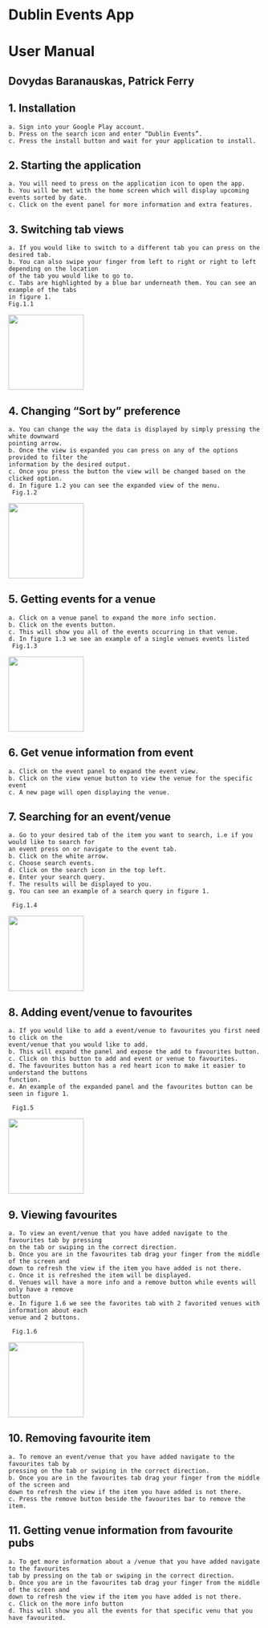 # Dublin Events App

# User Manual

## Dovydas Baranauskas, Patrick Ferry

## 1. Installation

```
a. Sign into your Google Play account.
b. Press on the search icon and enter “Dublin Events”.
c. Press the install button and wait for your application to install.
```
## 2. Starting the application

```
a. You will need to press on the application icon to open the app.
b. You will be met with the home screen which will display upcoming events sorted by date.
c. Click on the event panel for more information and extra features.
```
## 3. Switching tab views

```
a. If you would like to switch to a different tab you can press on the desired tab.
b. You can also swipe your finger from left to right or right to left depending on the location
of the tab you would like to go to.
c. Tabs are highlighted by a blue bar underneath them. You can see an example of the tabs
in figure 1.
Fig.1.1

```
<img src="user_screenshots/imag1.png" width="150">


## 4. Changing “Sort by” preference

```
a. You can change the way the data is displayed by simply pressing the white downward
pointing arrow.
b. Once the view is expanded you can press on any of the options provided to filter the
information by the desired output.
c. Once you press the button the view will be changed based on the clicked option.
d. In figure 1.2 you can see the expanded view of the menu.
​ Fig.1.2
```
<img src="user_screenshots/image2.png" width="150">


## 5. Getting events for a venue

```
a. Click on a venue panel to expand the more info section.
b. Click on the events button.
c. This will show you all of the events occurring in that venue.
d. In figure 1.3 we see an example of a single venues events listed
​ Fig.1.3
```
<img src="user_screenshots/img4.png" width="150">

## 6. Get venue information from event

```
a. Click on the event panel to expand the event view.
b. Click on the view venue button to view the venue for the specific event
c. A new page will open displaying the venue.
```
## 7. Searching for an event/venue

```
a. Go to your desired tab of the item you want to search, i.e if you would like to search for
an event press on or navigate to the event tab.
b. Click on the white arrow.
c. Choose search events.
d. Click on the search icon in the top left.
e. Enter your search query.
f. The results will be displayed to you.
g. You can see an example of a search query in figure 1.
```

```
​ Fig.1.4
```
<img src="user_screenshots/img7.png" width="150">


## 8. Adding event/venue to favourites

```
a. If you would like to add a event/venue to favourites you first need to click on the
event/venue that you would like to add.
b. This will expand the panel and expose the add to favourites button.
c. Click on this button to add and event or venue to favourites.
d. The favourites button has a red heart icon to make it easier to understand the buttons
function.
e. An example of the expanded panel and the favourites button can be seen in figure 1.
```

```
​ Fig1.5
```
<img src="user_screenshots/img3.png" width="150">


## 9. Viewing favourites

```
a. To view an event/venue that you have added navigate to the favourites tab by pressing
on the tab or swiping in the correct direction.
b. Once you are in the favourites tab drag your finger from the middle of the screen and
down to refresh the view if the item you have added is not there.
c. Once it is refreshed the item will be displayed.
d. Venues will have a more info and a remove button while events will only have a remove
button
e. In figure 1.6 we see the favorites tab with 2 favorited venues with information about each
venue and 2 buttons.
```

```
​ Fig.1.6

```
<img src="user_screenshots/img6.png" width="150">



## 10. Removing favourite item

```
a. To remove an event/venue that you have added navigate to the favourites tab by
pressing on the tab or swiping in the correct direction.
b. Once you are in the favourites tab drag your finger from the middle of the screen and
down to refresh the view if the item you have added is not there.
c. Press the remove button beside the favourites bar to remove the item.
```
## 11. Getting venue information from favourite pubs

```
a. To get more information about a /venue that you have added navigate to the favourites
tab by pressing on the tab or swiping in the correct direction.
b. Once you are in the favourites tab drag your finger from the middle of the screen and
down to refresh the view if the item you have added is not there.
c. Click on the more info button
d. This will show you all the events for that specific venu that you have favourited.
```



